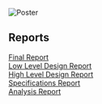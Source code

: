 ![Poster](/assets/img/farkett_poster.png)

<div id='reports'>
  
## Reports
[Final Report](/docs/FinalReport.pdf)  
[Low Level Design Report](/docs/LowLevelDesignReport.pdf)  
[High Level Design Report](/docs/HighLevelDesignReport.pdf)  
[Specifications Report](/docs/SpecificationsReport.pdf)  
[Analysis Report](/docs/AnalysisReport.pdf)

</div>
